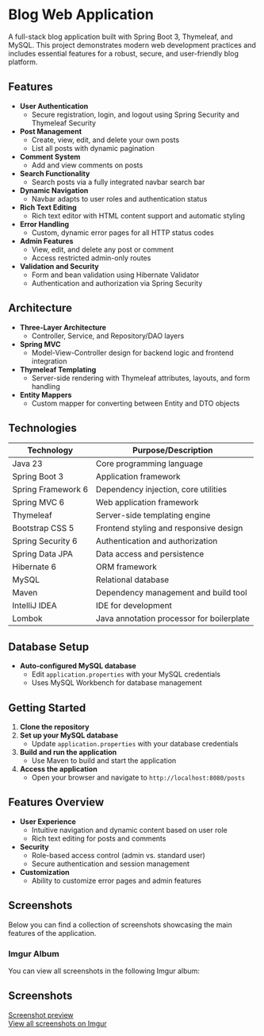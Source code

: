 # Blog Web Application

A full-stack blog application built with Spring Boot 3, Thymeleaf, and MySQL. This project demonstrates modern web development practices and includes essential features for a robust, secure, and user-friendly blog platform.

## Features

- **User Authentication**
  - Secure registration, login, and logout using Spring Security and Thymeleaf Security
- **Post Management**
  - Create, view, edit, and delete your own posts
  - List all posts with dynamic pagination
- **Comment System**
  - Add and view comments on posts
- **Search Functionality**
  - Search posts via a fully integrated navbar search bar
- **Dynamic Navigation**
  - Navbar adapts to user roles and authentication status
- **Rich Text Editing**
  - Rich text editor with HTML content support and automatic styling
- **Error Handling**
  - Custom, dynamic error pages for all HTTP status codes
- **Admin Features**
  - View, edit, and delete any post or comment
  - Access restricted admin-only routes
- **Validation and Security**
  - Form and bean validation using Hibernate Validator
  - Authentication and authorization via Spring Security

## Architecture

- **Three-Layer Architecture**
  - Controller, Service, and Repository/DAO layers
- **Spring MVC**
  - Model-View-Controller design for backend logic and frontend integration
- **Thymeleaf Templating**
  - Server-side rendering with Thymeleaf attributes, layouts, and form handling
- **Entity Mappers**
  - Custom mapper for converting between Entity and DTO objects

## Technologies

| Technology           | Purpose/Description                        |
|----------------------|--------------------------------------------|
| Java 23              | Core programming language                  |
| Spring Boot 3        | Application framework                      |
| Spring Framework 6   | Dependency injection, core utilities       |
| Spring MVC 6         | Web application framework                  |
| Thymeleaf            | Server-side templating engine              |
| Bootstrap CSS 5      | Frontend styling and responsive design     |
| Spring Security 6    | Authentication and authorization           |
| Spring Data JPA      | Data access and persistence                |
| Hibernate 6          | ORM framework                              |
| MySQL                | Relational database                        |
| Maven                | Dependency management and build tool       |
| IntelliJ IDEA        | IDE for development                        |
| Lombok               | Java annotation processor for boilerplate  |

## Database Setup

- **Auto-configured MySQL database**
  - Edit `application.properties` with your MySQL credentials
  - Uses MySQL Workbench for database management

## Getting Started

1. **Clone the repository**
2. **Set up your MySQL database**
   - Update `application.properties` with your database credentials
3. **Build and run the application**
   - Use Maven to build and start the application
4. **Access the application**
   - Open your browser and navigate to `http://localhost:8080/posts`

## Features Overview

- **User Experience**
  - Intuitive navigation and dynamic content based on user role
  - Rich text editing for posts and comments
- **Security**
  - Role-based access control (admin vs. standard user)
  - Secure authentication and session management
- **Customization**
  - Ability to customize error pages and admin features

## Screenshots

Below you can find a collection of screenshots showcasing the main features of the application.

### Imgur Album

You can view all screenshots in the following Imgur album:

## Screenshots

[Screenshot preview](https://imgur.com/a/j63h9O5)  
[View all screenshots on Imgur](https://imgur.com/a/XpNWwxC)

